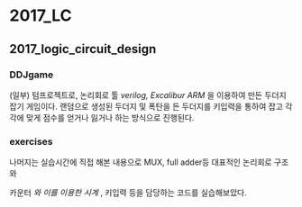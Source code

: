 # 2017_LC
2017_logic_circuit_design
-----------
### DDJgame

(일부)
텀프로젝트로, 논리회로 툴 *verilog, Excalibur ARM* 을 이용하여 만든 두더지 잡기 게임이다.
랜덤으로 생성된 두더지 및 폭탄을 든 두더지를 키입력을 통하여 잡고
각각에 맞게 점수를 얻거나 잃거나 하는 방식으로 진행된다.

### exercises

나머지는 실습시간에 직접 해본 내용으로 MUX, full adder등 대표적인 논리회로 구조와

카운터 *와 이를 이용한 시계* , 키입력 등을 담당하는 코드를 실습해보았다.
